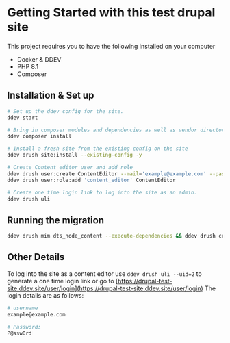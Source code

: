 # Getting Started with this test drupal site

This project requires you to have the following installed on your computer
- Docker & DDEV
- PHP 8.1
- Composer

## Installation & Set up

```bash
# Set up the ddev config for the site.
ddev start

# Bring in composer modules and dependencies as well as vendor directory.
ddev composer install

# Install a fresh site from the existing config on the site
ddev drush site:install --existing-config -y

# Create Content editor user and add role
ddev drush user:create ContentEditor --mail='example@example.com' --password='P@ssw0rd'
ddev drush user:role:add 'content_editor' ContentEditor

# Create one time login link to log into the site as an admin.
ddev drush uli
```

## Running the migration
```bash
ddev drush mim dts_node_content --execute-dependencies && ddev drush cr
```

## Other Details
To log into the site as a content editor use `ddev drush uli --uid=2` to generate a one time login link or
go to [https://drupal-test-site.ddev.site/user/login](https://drupal-test-site.ddev.site/user/login) The login details
are as follows:

```bash
# username
example@example.com

# Password:
P@ssw0rd
```
